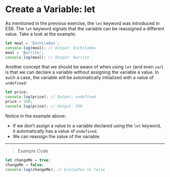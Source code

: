 # Create a Variable: let

As mentioned in the previous exercise, the `let` keyword was introduced in ES6. The `let` keyword signals that the variable can be reassigned a different value. Take a look at the example:
```js
let meal = 'Enchiladas';
console.log(meal); // Output: Enchiladas
meal = 'Burrito';
console.log(meal); // Output: Burrito
```
Another concept that we should be aware of when using `let` (and even `var`) is that we can declare a variable without assigning the variable a value. In such a case, the variable will be automatically initialized with a value of `undefined`:
```js
let price;
console.log(price); // Output: undefined
price = 350;
console.log(price); // Output: 350
```
Notice in the example above:

- If we don’t assign a value to a variable declared using the `let` keyword, it automatically has a value of `undefined`.
- We can reassign the value of the variable.
---
> Example Code
```js
let changeMe = true;
changeMe = false;
console.log(changeMe); // Evaluates to false
```
